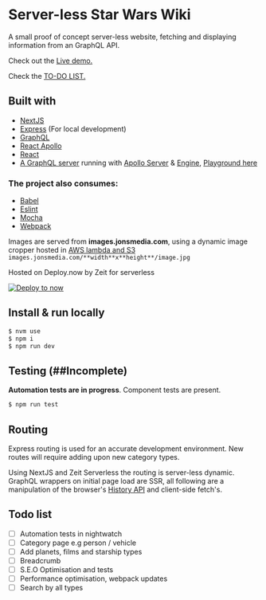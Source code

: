 # Server-less Star Wars Wiki

A small proof of concept server-less website, fetching and displaying information from an GraphQL API.

Check out the [Live demo.](https://graphql-nextjs-apollo-now.jontarrant.now.sh/)

Check the [TO-DO LIST.](#todo-list)

## Built with
- [NextJS](https://nextjs.org/)
- [Express](https://expressjs.com/) (For local development)
- [GraphQL](https://github.com/graphql)
- [React Apollo](https://github.com/apollographql/react-apollo)
- [React](https://reactjs.org/)
- [A GraphQL server](https://github.com/JonHX/swapi-graphql) running with [Apollo Server](https://www.apollographql.com/server) & [Engine](https://www.apollographql.com/engine), [Playground here](https://swapi-graphql-api.herokuapp.com/)

### The project also consumes:
- [Babel](https://github.com/babel/babel)
- [Eslint](https://github.com/eslint/eslint)
- [Mocha](https://github.com/mochajs/mocha)
- [Webpack](https://github.com/webpack)

Images are served from **images.jonsmedia.com**, using a dynamic image cropper hosted in [AWS lambda and S3](https://aws.amazon.com/)
`images.jonsmedia.com/**width**x**height**/image.jpg`

Hosted on Deploy.now by Zeit for serverless

[![Deploy to now](https://deploy.now.sh/static/button.svg)](https://deploy.now.sh/?repo=https://github.com/JonHX/graphql-nextjs-apollo-now)

## Install & run locally

```bash
$ nvm use
$ npm i
$ npm run dev
```
## Testing (##Incomplete)
**Automation tests are in progress**. Component tests are present.

```bash
$ npm run test
```
## Routing
Express routing is used for an accurate development environment. New routes will require adding upon new category types.

Using NextJS and Zeit Serverless the routing is server-less dynamic. GraphQL wrappers on initial page load are SSR, all following are a manipulation of the browser's [History API](https://developer.mozilla.org/en-US/docs/Web/API/History) and client-side fetch's.

## Todo list
* [ ] Automation tests in nightwatch
* [ ] Category page e.g person / vehicle
* [ ] Add planets, films and starship types
* [ ] Breadcrumb
* [ ] S.E.O Optimisation and tests
* [ ] Performance optimisation, webpack updates
* [ ] Search by all types

